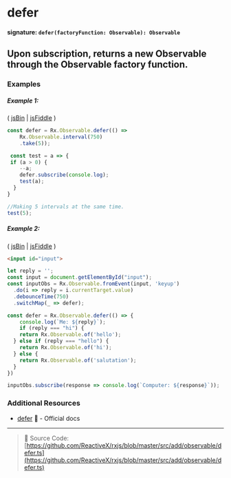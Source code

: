 # defer
#### signature: `defer(factoryFunction: Observable): Observable`

## Upon subscription, returns a new Observable through the Observable factory function.

### Examples

##### Example 1:

( [jsBin](http://jsbin.com/sigivaputo/1/edit?js,console) | [jsFiddle](https://jsfiddle.net/ElHuy/btygt1vL/) )

```js
const defer = Rx.Observable.defer(() =>
	Rx.Observable.interval(750)
  	.take(5));

 const test = a => {
 if (a > 0) {
    --a;
    defer.subscribe(console.log);
    test(a);
  }
}

//Making 5 intervals at the same time.
test(5);
```

##### Example 2:

( [jsBin](http://jsbin.com/yekopoqege/1/edit?html,js,console,output) | [jsFiddle](https://jsfiddle.net/btroncone/98ca76v3/) )

```html
<input id="input">
```

```js
let reply = '';
const input = document.getElementById("input");
const inputObs = Rx.Observable.fromEvent(input, 'keyup')
  .do(i => reply = i.currentTarget.value)
  .debounceTime(750)
  .switchMap(_ => defer);

const defer = Rx.Observable.defer(() => {
	console.log(`Me: ${reply}`);
	if (reply === "hi") {
  	return Rx.Observable.of('hello');
  } else if (reply === "hello") {
  	return Rx.Observable.of('hi');
  } else {
  	return Rx.Observable.of('salutation');
  }
})

inputObs.subscribe(response => console.log(`Computer: ${response}`));
```

### Additional Resources
* [defer](http://reactivex.io/rxjs/class/es6/Observable.js~Observable.html#static-method-defer) :newspaper: - Official docs

---
> :file_folder: Source Code:  [https://github.com/ReactiveX/rxjs/blob/master/src/add/observable/defer.ts](https://github.com/ReactiveX/rxjs/blob/master/src/add/observable/defer.ts)
